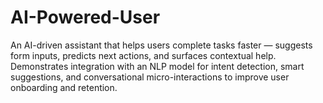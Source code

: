 # AI-Powered-User
An AI-driven assistant that helps users complete tasks faster — suggests form inputs, predicts next actions, and surfaces contextual help. Demonstrates integration with an NLP model for intent detection, smart suggestions, and conversational micro-interactions to improve user onboarding and retention.
